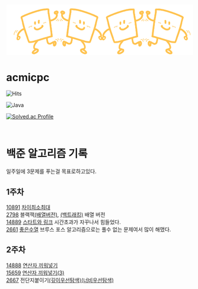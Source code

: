 <img src="Logo2.png">

# acmicpc

![Hits](https://hits.seeyoufarm.com/api/count/incr/badge.svg?url=https%3A%2F%2Fgithub.com%2Fkim-soohyeon&count_bg=%23FFDAC7&title_bg=%23FFADAD&icon=&icon_color=%23E7E7E7&title=hits&edge_flat=false)

![Java](https://img.shields.io/badge/Java-007396.svg?&style=for-the-badge&logo=Java&logoColor=white)

[![Solved.ac Profile](http://mazassumnida.wtf/api/generate_badge?boj=davidjin337)](https://solved.ac/davidjin337)

<br>

백준 알고리즘 기록
=====
 일주일에 3문제를 푸는걸 목표로하고있다.

1주차
----
   [10891](https://www.acmicpc.net/problem/10819) [차이최소최대](https://github.com/woongwhee/acmicpc/blob/master/exhaustivesearch/problem10819clear.java) <br>
   [2798](https://www.acmicpc.net/problem/2798) 블랙잭[(배열버전)](https://github.com/woongwhee/acmicpc/blob/master/exhaustivesearch/problem2789/problem2789ArrayVersion.java),
   [(백트래킹)](https://github.com/woongwhee/acmicpc/blob/master/exhaustivesearch/problem2789/problem2789Backtraking.java) 배열 버전<br>
   [14889](https://www.acmicpc.net/problem/14889) [스타트와 링크](https://github.com/woongwhee/acmicpc/blob/master/exhaustivesearch/problem14889.java) 시간초과가 자꾸나서 힘들었다.<br>
   [2661](https://www.acmicpc.net/problem/2661) [좋은수열](https://github.com/woongwhee/acmicpc/blob/master/exhaustivesearch/problem2661.java) 브루스 포스 알고리즘으로는 풀수 없는 문제여서 많이 해맸다. <br>
   
2주차
----
   [14888](https://www.acmicpc.net/problem/14888) [연산자 끼워넣기](https://github.com/woongwhee/acmicpc/blob/master/exhaustivesearch/problem14488.java)<br>
   [15659](https://www.acmicpc.net/problem/15659) [연산자 끼워넣기(3)](https://github.com/woongwhee/acmicpc/blob/master/exhaustivesearch/problem15659.java)<br>
   [2667](https://www.acmicpc.net/problem/2667) 전단지붙이기[(깊이우선탐색)](https://github.com/woongwhee/acmicpc/blob/master/dfs/problem2667.java)[(너비우선탐색)](https://github.com/woongwhee/acmicpc/blob/master/bfs/problem2667.java)<br>
